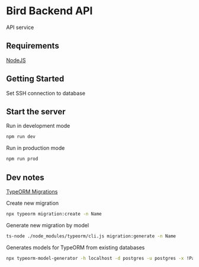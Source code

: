 # Bird Backend API

API service

## Requirements

[NodeJS](https://nodejs.org/en/)

## Getting Started

Set SSH connection to database

## Start the server

Run in development mode

```bash
npm run dev
```

Run in production mode

```bash
npm run prod
```

## Dev notes

[TypeORM Migrations](https://github.com/typeorm/typeorm/blob/master/docs/migrations.md)

Create new migration

```bash
npx typeorm migration:create -n Name
```

Generate new migration by model

```bash
ts-node ./node_modules/typeorm/cli.js migration:generate -n Name
```

Generates models for TypeORM from existing databases

```bash
npx typeorm-model-generator -h localhost -d postgres -u postgres -x !Passw0rd -e postgres -o . -s public --ssl
```
